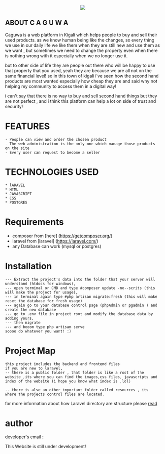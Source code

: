 <p align="center"><img src="http://caguwa.herokuapp.com/img/logo.png"></p>


## ABOUT C A G U W A 

Caguwa is a web platform in Kigali which helps people to buy and sell their used products.
as we know human being like the changes, so every thing we use in our daily life we like them when they are still new and use them as we want , but sometimes we need to change the property even when there is nothing wrong with it especially when we no longer use it.

but to other side of life they are people out there who will be happy to use that property that you used,
yeah they are because we are all not on the same financial level!
so in this town of kigali i've seen how the second hand products are most wanted especially how cheap they are and said why not helping my community to access them in a digital way!

i can't say that there is no way to buy and sell second hand things but they are not perfect , and i think this platform can help a lot on side of trust and security!


# FEATURES
    - People can view and order the chosen product
    - The web administration is the only one which manage those products on the site
    - Every user can request to become a seller
    

# TECHNOLOGIES USED 
    * lARAVEL 
    * HTML
    * JAVASCRIPT
    * CSS 
    * POSTGRES

# Requirements

- composer  from [here] (https://getcomposer.org/)
- laravel   from [laravel] (https://laravel.com/)
- any Database can work (mysql or postgres)

# Installation 
    --- Extract the project's data into the folder that your server will understand (htdocs for windows),
    --- open terminal or CMD and type #composer update -no--scrits (this will make the project for usage),
    --- in terminal again type #php artisan migrate:fresh (this will make reset the database for fresh usage)
    --- again go to your database control page (phpAdmin or pgadmin ) and create the new database
    --- go to .env file in project root and modify the database data by adding yours,
    --- then migrate 
    --- and booom type php artisan serve
    soooo do whatever you want! :)

# Project Map

    this project includes the backend and frontend files
    if you are new to laravel,
    -- there is a public folder , that folder is like a root of the website ,its where you can find the images,css files, javascripts and index of the website (i hope you know what index is ,lol)

    -- there is alse an other important folder called resources , its where the projects control files are located.
for more information about how Laravel directory are structure please
[read](https://www.w3schools.in/laravel-tutorial/application-directory-structure/)


# author
developer's email : <a href="mailto:gihozoedmond@gmail.com"></a>

This Website is still under development!


